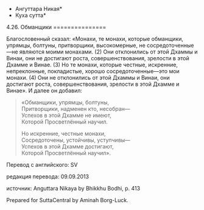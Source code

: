 * Ангуттара Никая*
* Куха сутта*

4\.26\. Обманщики
\=\=\=\=\=\=\=\=\=\=\=\=\=\=\=

Благословенный сказал: «Монахи, те монахи, которые обманщики, упрямцы, болтуны, притворщики, высокомерные, не сосредоточенные—не являются моими монахами\. \(2\) Они отклонились от этой Дхаммы и Винаи, они не достигают роста, совершенствования, зрелости в этой Дхамме и Винае\. \(3\) Но те монахи, которые честные, искренние, непреклонные, покладистые, хорошо сосредоточенные—это мои монахи\. \(4\) Они не отклонились от этой Дхаммы и Винаи, они достигают роста, совершенствования, зрелости в этой Дхамме и Винае»\. И далее он добавил:

> «Обманщики, упрямцы, болтуны,  
> Притворщики, надменен кто, несобран—  
> Успехов в этой Дхамме не имеют,  
> Которой Просветлённый научил\.  
>   
> Но искренние, честные монахи,  
> Сосредоточены, устойчивы, уступчивы—  
> Успехов в этой Дхамме достигают,  
> Которой Просветлённый научил»\.

Перевод с английского: SV

редакция перевода: 09\.09\.2013

источник: Anguttara Nikaya by Bhikkhu Bodhi, p\. 413

Prepared for SuttaCentral by Aminah Borg\-Luck\.
